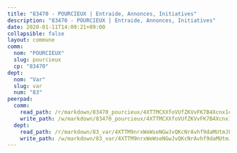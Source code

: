 ```yaml
---
title: "83470 - POURCIEUX | Entraide, Annonces, Initiatives"
description: "83470 - POURCIEUX | Entraide, Annonces, Initiatives"
date: 2020-01-11T14:09:21+09:00
collapsible: false
layout: commune
comm:
  nom: "POURCIEUX"
  slug: pourcieux
  cp: "83470"
dept:
  nom: "Var"
  slug: var
  num: "83"
peerpad:
  comm:
    read_path: /r/markdown/83470_pourcieux/4XTTMCXXfoVUfZKVvFK7B4Xcnx1cYZd2wroWmvbD8zHPPxnw5
    write_path: /w/markdown/83470_pourcieux/4XTTMCXXfoVUfZKVvFK7B4Xcnx1cYZd2wroWmvbD8zHPPxnw5-K3TgUxFZ2QpfMk8FzUtzfYk4innbnDhPJ6Js4sJm68uFQmsfqkBmpubbqP1JMpLwVnDYRuwmiwTUAtgoLKf2KxhvnMywXAUgUntmimYSiJuB51Fbq342FNXQCqRyC8tVv7nXXZMM
  dept:
    read_path: /r/markdown/83_var/4XTTM9nrxWeWseNGwJvQKcNrAvhf9daMUtmJFyuTCRVRxiQhJ
    write_path: /w/markdown/83_var/4XTTM9nrxWeWseNGwJvQKcNrAvhf9daMUtmJFyuTCRVRxiQhJ-K3TgTkbV5EeE5ztheh8tn4MGBxq8r8BVQdiSVrn3rAQKUfBUzy1SpnL7kiXYD24VhE1ooCba4S1a12268DXaVL5Dh1W3oDQu8Yj58kjUk3PAVaf4GwZWkisJBFW5Z6TWnf5Ads7a
---
```


